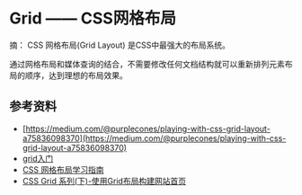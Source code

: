 # Grid —— CSS网格布局

摘：
CSS 网格布局(Grid Layout) 是CSS中最强大的布局系统。

通过网格布局和媒体查询的结合，不需要修改任何文档结构就可以重新排列元素布局的顺序，达到理想的布局效果。

<spreadown>
	<WebAPIs-Geolocation/>
</spreadown>




## 参考资料
- [https://medium.com/@purplecones/playing-with-css-grid-layout-a75836098370](https://medium.com/@purplecones/playing-with-css-grid-layout-a75836098370)
- [grid入门](http://www.w3cplus.com/blog/tags/355.html?page=5)
- [CSS 网格布局学习指南](http://blog.jirengu.com/?p=990)
- [CSS Grid 系列(下)-使用Grid布局构建网站首页](https://segmentfault.com/a/1190000012936177)